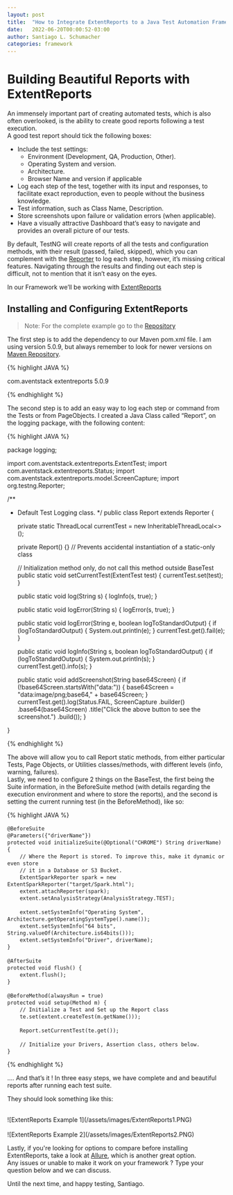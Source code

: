 ```yaml
---
layout: post
title:  "How to Integrate ExtentReports to a Java Test Automation Framework."
date:   2022-06-20T00:00:52-03:00
author: Santiago L. Schumacher
categories: framework
---
```


<h1>Building Beautiful Reports with ExtentReports</h1>

An immensely important part of creating automated tests, which is also often overlooked, is the ability to create good reports following a test execution. <br/>
A good test report should tick the following boxes:
	
 * Include the test settings: 
	* Environment (Development, QA, Production, Other).
	* Operating System and version.
	* Architecture.
	* Browser Name and version if applicable
 * Log each step of the test, together with its input and responses, to facilitate exact reproduction, even to people without the business knowledge.
 * Test information, such as Class Name, Description.
 * Store screenshots upon failure or validation errors (when applicable).
 * Have a visually attractive Dashboard that’s easy to navigate and provides an overall picture of our tests.

By default, TestNG will create reports of all the tests and configuration methods, with their result (passed, failed, skipped), which you can complement with the <a href='https://www.lambdatest.com/blog/how-to-use-testng-reporter-log-in-selenium/'>Reporter</a> to log each step, however, it’s missing critical features. Navigating through the results and finding out each step is difficult, not to mention that it isn’t easy on the eyes.

In our Framework we’ll be working with <a href='https://www.extentreports.com/'>ExtentReports</a>

<h2> Installing and Configuring ExtentReports</h2>

<blockquote>
Note: For the complete example go to the <a href='https://github.com/santiautomation/santi-automation-framework'>Repository</a>
</blockquote>


The first step is to add the dependency to our Maven pom.xml file. 
I am using version 5.0.9, but always remember to look for newer versions on <a href='https://mvnrepository.com/artifact/com.aventstack/extentreports'>Maven Repository</a>.<br/>

{% highlight JAVA %}

<dependency>
  <groupId>com.aventstack</groupId>
  <artifactId>extentreports</artifactId>
  <version>5.0.9</version>
</dependency>

{% endhighlight %}

The second step is to add an easy way to log each step or command from the Tests or from PageObjects. I created a Java Class called “Report”, on the logging package, with the following content:

{% highlight JAVA %}

package logging;

import com.aventstack.extentreports.ExtentTest;
import com.aventstack.extentreports.Status;
import com.aventstack.extentreports.model.ScreenCapture;
import org.testng.Reporter;

/**
 * Default Test Logging class. 
 */
public class Report extends Reporter {

    private static ThreadLocal<ExtentTest> currentTest = new InheritableThreadLocal<>();

    private Report() {} // Prevents accidental instantiation of a static-only class

    // Initialization method only, do not call this method outside BaseTest
    public static void setCurrentTest(ExtentTest test) {
        currentTest.set(test);
    }

    public static void log(String s) {
        logInfo(s, true);
    }

    public static void logError(String s) { logError(s, true); }

    public static void logError(String e, boolean logToStandardOutput) {
        if (logToStandardOutput) {
            System.out.println(e);
        }
        currentTest.get().fail(e);
    }

    public static void logInfo(String s, boolean logToStandardOutput) {
        if (logToStandardOutput) {
            System.out.println(s);
        }
        currentTest.get().info(s);
    }

    public static void addScreenshot(String base64Screen) {
        if (!base64Screen.startsWith("data:")) {
            base64Screen = "data:image/png;base64," + base64Screen;
        }
        currentTest.get().log(Status.FAIL,
                ScreenCapture
                        .builder()
                        .base64(base64Screen)
                        .title("Click the above button to see the screenshot.")
                        .build());
    }

}

{% endhighlight %}

The above will allow you to call Report static methods, from either particular Tests, Page Objects, or Utilities classes/methods, with different levels (info, warning, failures). <br/>
Lastly, we need to configure 2 things on the BaseTest, the first being the Suite information, in the BeforeSuite method (with details regarding the execution environment and where to store the reports), and the second is setting the current running test (in the BeforeMethod), like so:

{% highlight JAVA %}

	@BeforeSuite
	@Parameters({"driverName"})
	protected void initializeSuite(@Optional("CHROME") String driverName) {
		// Where the Report is stored. To improve this, make it dynamic or even store
		// it in a Database or S3 Bucket.
		ExtentSparkReporter spark = new ExtentSparkReporter("target/Spark.html");
		extent.attachReporter(spark);
		extent.setAnalysisStrategy(AnalysisStrategy.TEST);

		extent.setSystemInfo("Operating System", Architecture.getOperatingSystemType().name());
		extent.setSystemInfo("64 bits", String.valueOf(Architecture.is64bits()));
		extent.setSystemInfo("Driver", driverName);
	}

	@AfterSuite
	protected void flush() {
		extent.flush();
	}

	@BeforeMethod(alwaysRun = true)
	protected void setup(Method m) {
		// Initialize a Test and Set up the Report class
		te.set(extent.createTest(m.getName()));

		Report.setCurrentTest(te.get());

		// Initialize your Drivers, Assertion class, others below.
	}

{% endhighlight %}

…. And that’s it !
In three easy steps, we have complete and and beautiful reports after running each test suite.

They should look something like this:

<br/>
![ExtentReports Example 1](/assets/images/ExtentReports1.PNG)
<br/>
<br/>
![ExtentReports Example 2](/assets/images/ExtentReports2.PNG)
<br/>

Lastly, if you're looking for options to compare before installing ExtentReports, take a look at <a href='https://docs.qameta.io/allure/'>Allure</a>, which is another great option. <br/>
Any issues or unable to make it work on your framework ? Type your question below and we can discuss.

Until the next time, and happy testing,
Santiago.